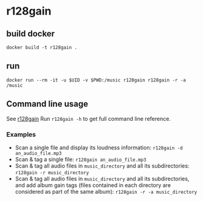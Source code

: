 r128gain
========

## build docker
`docker build -t r128gain .`

## run 
`docker run --rm -it -u $UID -v $PWD:/music r128gain r128gain -r -a /music`

## Command line usage
See [r128gain](https://github.com/desbma/r128gain) 
Run `r128gain -h` to get full command line reference.

### Examples

* Scan a single file and display its loudness information: `r128gain -d an_audio_file.mp3`
* Scan & tag a single file: `r128gain an_audio_file.mp3`
* Scan & tag all audio files in `music_directory` and all its subdirectories: `r128gain -r music_directory`
* Scan & tag all audio files in `music_directory` and all its subdirectories, and add album gain tags (files contained in each directory are considered as part of the same album): `r128gain -r -a music_directory`
